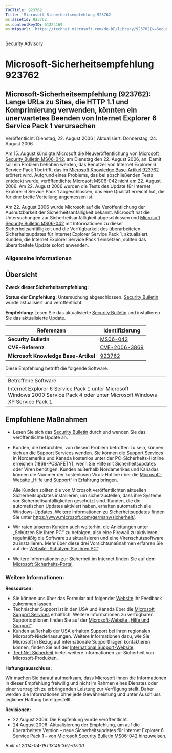 ```yaml
---
TOCTitle: 923762
Title: 'Microsoft-Sicherheitsempfehlung 923762'
ms:assetid: 923762
ms:contentKeyID: 61224169
ms:mtpsurl: 'https://technet.microsoft.com/de-DE/library/923762(v=Security.10)'
---
```


Security Advisory

Microsoft-Sicherheitsempfehlung 923762
======================================

Microsoft-Sicherheitsempfehlung (923762): Lange URLs zu Sites, die HTTP 1.1 und Komprimierung verwenden, könnten ein unerwartetes Beenden von Internet Explorer 6 Service Pack 1 verursachen
--------------------------------------------------------------------------------------------------------------------------------------------------------------------------------------------

Veröffentlicht: Dienstag, 22. August 2006 | Aktualisiert: Donnerstag, 24. August 2006

Am 15. August kündigte Microsoft die Neuveröffentlichung von [Microsoft Security Bulletin MS06-042](https://www.microsoft.com/germany/technet/sicherheit/bulletins/ms06-042.mspx), am Dienstag den 22. August 2006, an. Damit soll ein Problem behoben werden, das Benutzer von Internet Explorer 6 Service Pack 1 betrifft, das im [Microsoft Knowledge Base-Artikel 923762](https://support.microsoft.com/kb/923762/) erörtert wird. Aufgrund eines Problems, das bei abschließenden Tests entdeckt wurde, veröffentlichte Microsoft MS06-042 nicht am 22. August 2006. Am 22. August 2006 wurden die Tests des Update für Internet Explorer 6 Service Pack 1 abgeschlossen, das eine Qualität erreicht hat, die für eine breite Verteilung angemessen ist.

Am 22. August 2006 wurde Microsoft auf die Veröffentlichung der Ausnutzbarkeit der Sicherheitsanfälligkeit bekannt. Microsoft hat die Untersuchungen zur Sicherheitsanfälligkeit abgeschlossen und [Microsoft Security Bulletin MS06-042](https://www.microsoft.com/germany/technet/sicherheit/bulletins/ms06-042.mspx) mit Informationen zu dieser Sicherheitsanfälligkeit und die Verfügbarkeit des überarbeiteten Sicherheitsupdates für Internet Explorer Service Pack 1, aktualisiert. Kunden, die Internet Explorer Service Pack 1 einsetzen, sollten das überarbeitete Update sofort anwenden.

### Allgemeine Informationen

Übersicht
---------

**Zweck dieser Sicherheitsempfehlung:**

**Status der Empfehlung:** Untersuchung abgeschlossen. [Security Bulletin](https://www.microsoft.com/germany/technet/sicherheit/bulletins/ms06-042.mspx) wurde aktualisiert und veröffentlicht.

**Empfehlung:** Lesen Sie das aktualisierte [Security Bulletin](https://www.microsoft.com/germany/technet/sicherheit/bulletins/ms06-042.mspx) und installieren Sie das aktualisierte Update.

| Referenzen                           | Identifizierung                                                                         |
|--------------------------------------|-----------------------------------------------------------------------------------------|
| **Security Bulletin**                | [MS06-042](https://www.microsoft.com/germany/technet/sicherheit/bulletins/ms06-042.mspx) |
| **CVE-Referenz**                     | [CVE-2006-3869](https://www.cve.mitre.org/cgi-bin/cvename.cgi?name=cve-2006-3869)        |
| **Microsoft Knowledge Base-Artikel** | [923762](https://support.microsoft.com/kb/923762/)                                       |

Diese Empfehlung betrifft die folgende Software.

|                                                                                                                               |
|-------------------------------------------------------------------------------------------------------------------------------|
| Betroffene Software                                                                                                           |
| Internet Explorer 6 Service Pack 1 unter Microsoft Windows 2000 Service Pack 4 oder unter Microsoft Windows XP Service Pack 1 |

Empfohlene Maßnahmen
--------------------

-   Lesen Sie sich das [Security Bulletin](https://www.microsoft.com/germany/technet/sicherheit/bulletins/ms06-042.mspx) durch und wenden Sie das veröffentlichte Update an.
-   Kunden, die befürchten, von diesem Problem betroffen zu sein, können sich an die Support Services wenden. Sie können die Support Services in Nordamerika und Kanada kostenlos unter der PC-Sicherheits-Hotline erreichen (1866-PCSAFETY), wenn Sie Hilfe mit Sicherheitsupdates oder Viren benötigen. Kunden außerhalb Nordamerikas und Kanadas können die Nummer der kostenlosen Virus-Hotline über die [Microsoft-Website „Hilfe und Support“](https://support.microsoft.com/security/) in Erfahrung bringen.  

    Alle Kunden sollten die von Microsoft veröffentlichten aktuellen Sicherheitsupdates installieren, um sicherzustellen, dass ihre Systeme vor Sicherheitsanfälligkeiten geschützt sind. Kunden, die die automatischen Updates aktiviert haben, erhalten automatisch alle Windows-Updates. Weitere Informationen zu Sicherheitsupdates finden Sie unter <https://www.microsoft.com/germany/sicherheit/>.
-   Wir raten unseren Kunden auch weiterhin, die Anleitungen unter „Schützen Sie Ihren PC“ zu befolgen, also eine Firewall zu aktivieren, regelmäßig die Software zu aktualisieren und eine Virenschutzsoftware zu installieren. Mehr über diese drei Vorsichtsmaßnahmen erfahren Sie auf der [Website „Schützen Sie Ihren PC“](https://www.microsoft.com/germany/protect).
-   Weitere Informationen zur Sicherheit im Internet finden Sie auf dem [Microsoft Sicherheits-Portal](https://www.microsoft.com/germany/sicherheit/).

### Weitere Informationen:

**Ressourcen:**

-   Sie können uns über das Formular auf folgender [Website](https://support.microsoft.com/common/survey.aspx?scid=sw;en;1257&showpage=1&ws=technet&sd=tech) Ihr Feedback zukommen lassen.
-   Technischer Support ist in den USA und Kanada über die [Microsoft Support Services](https://go.microsoft.com/fwlink/?linkid=21131) erhältlich. Weitere Informationen zu verfügbaren Supportoptionen finden Sie auf der [Microsoft-Website „Hilfe und Support“](https://support.microsoft.com/).
-   Kunden außerhalb der USA erhalten Support bei ihren regionalen Microsoft-Niederlassungen. Weitere Informationen dazu, wie Sie Microsoft in Bezug auf internationale Supportfragen kontaktieren können, finden Sie auf der [International Support-Website](https://go.microsoft.com/fwlink/?linkid=21155).
-   [TechNet Sicherheit](https://www.microsoft.com/germany/technet/sicherheit/default.mspx) bietet weitere Informationen zur Sicherheit von Microsoft-Produkten.

**Haftungsausschluss:**

Wir machen Sie darauf aufmerksam, dass Microsoft Ihnen die Informationen in dieser Empfehlung freiwillig und nicht im Rahmen eines Dienstes oder einer vertraglich zu erbringenden Leistung zur Verfügung stellt. Daher werden die Informationen ohne jede Gewährleistung und unter Auschluss jeglicher Haftung bereitgestellt.

**Revisionen:**

-   22 August 2006: Die Empfehlung wurde veröffentlicht.
-   24 August 2006: Aktualisierung der Empfehlung, um auf die überarbeitete Version – neue Sicherheitsupdates für Internet Explorer 6 Service Pack 1 – von [Microsoft Security Bulletin MS06-042](https://www.microsoft.com/germany/technet/sicherheit/bulletins/ms06-042.mspx) hinzuweisen.

*Built at 2014-04-18T13:49:36Z-07:00*
